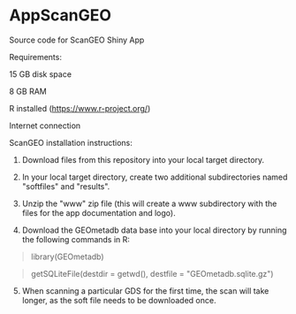 # AppScanGEO
Source code for ScanGEO Shiny App

Requirements:

15 GB disk space

8 GB RAM

R installed (https://www.r-project.org/)

Internet connection

ScanGEO installation instructions:

1) Download files from this repository into your local target directory.

2) In your local target directory, create two additional subdirectories named "softfiles" and "results".

3) Unzip the "www" zip file (this will create a www subdirectory with the files for the app documentation and logo).

4) Download the GEOmetadb data base into your local directory by running the following commands in R:
> library(GEOmetadb)

> getSQLiteFile(destdir = getwd(), destfile = "GEOmetadb.sqlite.gz")

5) When scanning a particular GDS for the first time, the scan will take longer, as the soft file needs to be downloaded once.
